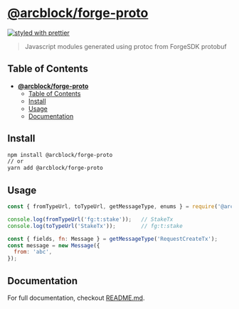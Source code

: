 # [**@arcblock/forge-proto**](https://github.com/arcblock/forge-js/packages/forge-proto)

[![styled with prettier](https://img.shields.io/badge/styled_with-prettier-ff69b4.svg)](https://github.com/prettier/prettier)

> Javascript modules generated using protoc from ForgeSDK protobuf

## Table of Contents

- [**@arcblock/forge-proto**](#arcblockforge-proto)
  - [Table of Contents](#table-of-contents)
  - [Install](#install)
  - [Usage](#usage)
  - [Documentation](#documentation)

## Install

```sh
npm install @arcblock/forge-proto
// or
yarn add @arcblock/forge-proto
```

## Usage

```js
const { fromTypeUrl, toTypeUrl, getMessageType, enums } = require('@arcblock/forge-proto');

console.log(fromTypeUrl('fg:t:stake'));   // StakeTx
console.log(toTypeUrl('StakeTx'));        // fg:t:stake

const { fields, fn: Message } = getMessageType('RequestCreateTx');
const message = new Message({
  from: 'abc',
});
```

## Documentation

For full documentation, checkout [README.md](./docs/README.md).
